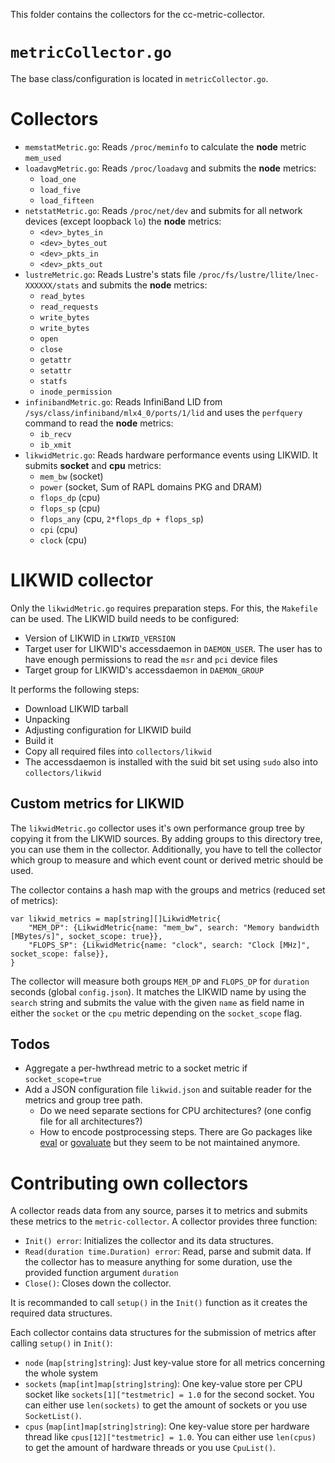 This folder contains the collectors for the cc-metric-collector.

# `metricCollector.go`
The base class/configuration is located in `metricCollector.go`.

# Collectors

* `memstatMetric.go`: Reads `/proc/meminfo` to calculate the **node** metric `mem_used`
* `loadavgMetric.go`: Reads `/proc/loadavg` and submits the **node** metrics:
   * `load_one`
   * `load_five`
   * `load_fifteen`
* `netstatMetric.go`: Reads `/proc/net/dev` and submits for all network devices (except loopback `lo`) the **node** metrics:
   * `<dev>_bytes_in`
   * `<dev>_bytes_out`
   * `<dev>_pkts_in`
   * `<dev>_pkts_out`
* `lustreMetric.go`: Reads Lustre's stats file `/proc/fs/lustre/llite/lnec-XXXXXX/stats` and submits the **node** metrics:
   * `read_bytes`
   * `read_requests`
   * `write_bytes`
   * `write_bytes`
   * `open`
   * `close`
   * `getattr`
   * `setattr`
   * `statfs`
   * `inode_permission`
* `infinibandMetric.go`: Reads InfiniBand LID from `/sys/class/infiniband/mlx4_0/ports/1/lid` and uses the `perfquery` command to read the **node** metrics:
   * `ib_recv`
   * `ib_xmit`
* `likwidMetric.go`: Reads hardware performance events using LIKWID. It submits **socket** and **cpu** metrics:
   * `mem_bw` (socket)
   * `power` (socket, Sum of RAPL domains PKG and DRAM)
   * `flops_dp` (cpu)
   * `flops_sp` (cpu)
   * `flops_any` (cpu, `2*flops_dp + flops_sp`)
   * `cpi` (cpu)
   * `clock` (cpu)

# LIKWID collector
Only the `likwidMetric.go` requires preparation steps. For this, the `Makefile` can be used. The LIKWID build needs to be configured:
* Version of LIKWID in `LIKWID_VERSION`
* Target user for LIKWID's accessdaemon in `DAEMON_USER`. The user has to have enough permissions to read the `msr` and `pci` device files
* Target group for LIKWID's accessdaemon in `DAEMON_GROUP`

It performs the following steps:
* Download LIKWID tarball
* Unpacking
* Adjusting configuration for LIKWID build
* Build it
* Copy all required files into `collectors/likwid`
* The accessdaemon is installed with the suid bit set using `sudo` also into `collectors/likwid`

## Custom metrics for LIKWID
The `likwidMetric.go` collector uses it's own performance group tree by copying it from the LIKWID sources. By adding groups to this directory tree, you can use them in the collector. Additionally, you have to tell the collector which group to measure and which event count or derived metric should be used.

The collector contains a hash map with the groups and metrics (reduced set of metrics):
```
var likwid_metrics = map[string][]LikwidMetric{
	"MEM_DP": {LikwidMetric{name: "mem_bw", search: "Memory bandwidth [MBytes/s]", socket_scope: true}},
	"FLOPS_SP": {LikwidMetric{name: "clock", search: "Clock [MHz]", socket_scope: false}},
}
```

The collector will measure both groups `MEM_DP` and `FLOPS_DP` for `duration` seconds (global `config.json`). It matches the LIKWID name by using the `search` string and submits the value with the given `name` as field name in either the `socket` or the `cpu` metric depending on the `socket_scope` flag.

## Todos
* Aggregate a per-hwthread metric to a socket metric if `socket_scope=true`
* Add a JSON configuration file `likwid.json` and suitable reader for the metrics and group tree path.
  * Do we need separate sections for CPU architectures? (one config file for all architectures?)
  * How to encode postprocessing steps. There are Go packages like [eval](https://github.com/apaxa-go/eval) or [govaluate](https://github.com/Knetic/govaluate) but they seem to be not maintained anymore.

# Contributing own collectors
A collector reads data from any source, parses it to metrics and submits these metrics to the `metric-collector`. A collector provides three function:

* `Init() error`: Initializes the collector and its data structures.
* `Read(duration time.Duration) error`: Read, parse and submit data. If the collector has to measure anything for some duration, use the provided function argument `duration`
* `Close()`: Closes down the collector.

It is recommanded to call `setup()` in the `Init()` function as it creates the required data structures.

Each collector contains data structures for the submission of metrics after calling `setup()` in `Init()`:

* `node` (`map[string]string`): Just key-value store for all metrics concerning the whole system
* `sockets` (`map[int]map[string]string`): One key-value store per CPU socket like `sockets[1]["testmetric] = 1.0` for the second socket. You can either use `len(sockets)` to get the amount of sockets or you use `SocketList()`.
* `cpus` (`map[int]map[string]string`): One key-value store per hardware thread like `cpus[12]["testmetric] = 1.0`. You can either use `len(cpus)` to get the amount of hardware threads or you use `CpuList()`.
